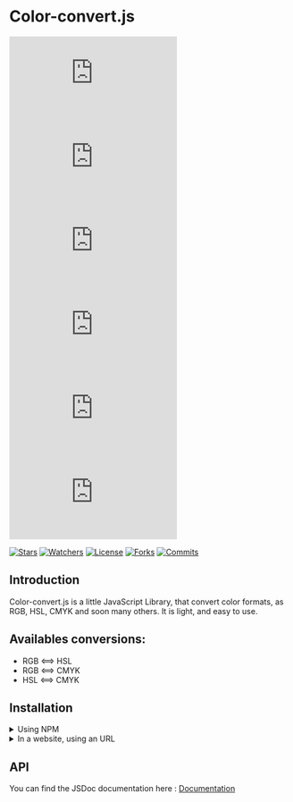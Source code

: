 # Color-convert.js

[![NPM Version](https://img.shields.io/npm/v/%40eliotttak%2Fcolor-convert.js?style=flat&label=Version&cacheSeconds=300&logoSize=1)][npm_project_page]
[![Types](https://badgen.net/npm/types/@eliotttak/color-convert.js "Types")][npm_project_page]
[![Total downloads](https://badges.ws/npm/dt/@eliotttak/color-convert.js?labelColor=%234C4C4C "Total downloads")][npm_project_page]
[![Weekly downloads](https://badges.ws/npm/dw/@eliotttak/color-convert.js?labelColor=%234C4C4C "Weekly downloads")][npm_project_page]
[![Node.js version](https://badgen.net/npm/node/@eliotttak/color-convert.js "Node.js version")][npm_project_page]
[![Dependents](https://badgen.net/npm/dependents/@eliotttak/color-convert.js "Node.js version")][npm_project_page]

[![Stars](https://badgen.net/github/stars/eliotttak/color-convert-js "Stars")][github_project_page]
[![Watchers](https://badgen.net/github/watchers/eliotttak/color-convert-js "Watchers")][github_project_page]
[![License](https://badgen.net/github/license/eliotttak/color-convert-js "License")][github_project_page]
[![Forks](https://badgen.net/github/forks/eliotttak/color-convert-js "Forks")][github_project_page]
[![Commits](https://badgen.net/github/commits/eliotttak/color-convert-js "Commits")][github_project_page]

## Introduction
Color-convert.js is a little JavaScript Library, that convert color formats, as RGB, HSL, CMYK and soon many others. It is light, and easy to use.

## Availables conversions:
- RGB <==> HSL
- RGB <==> CMYK
- HSL <==> CMYK

## Installation

<details><summary>Using NPM</span></summary>

First install in your project
```bash
npm install @eliotttak/color-convert.js
```

And then use it in your script
```javascript
const colorConvertJs = require("@eliotttak/color-convert.js")

console.table(colorConvertJs.rgbToHsl(0, 255, 0))
```
Output :

| (index) | Values |
| :-----: | :----: |
|    h    |  120   |
|    s    |  100   |
|    l    |   50   |
</details>
<details><summary>In a website, using an URL</span></summary>

Add this line to you HTML
```html
<script type="text/javascript" src="https://cdn.jsdelivr.net/npm/@eliotttak/color-convert.js"></script>
```

And then you can use it in your scripts:
```javascript
console.table(rgbToHsl(0, 255, 0))
```
Output :

| (index) | Values |
| :-----: | :----: |
|    h    |  120   |
|    s    |  100   |
|    l    |   50   |
</details>

## API
You can find the JSDoc documentation here : [Documentation]

[npm_project_page]: https://npmjs.org/package/@eliotttak/color-convert.js
[github_project_page]: https://github.com/eliotttak/color-convert-js
[Documentation]: https://eliotttak.github.io/color-convert-js